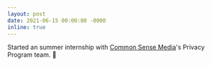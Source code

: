 ```yaml
---
layout: post
date: 2021-06-15 00:00:00 -0000
inline: true
---
```

Started an summer internship with [Common Sense Media](https://www.commonsensemedia.org/)'s Privacy Program team. 🌴
